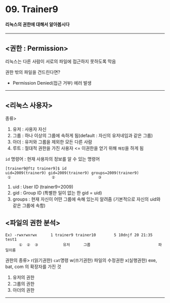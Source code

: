 # 09. Trainer9
<h4>리눅스의 권한에 대해서 알아봅시다<h4>

---

## <권한 : Permission>

리눅스는 다른 사람이 서로의 파일에 접근하지 못하도록 막음

권한 밖의 파일을 건드린다면?
- Permission Denied(접근 거부) 에러 발생

---

## <리눅스 사용자>

종류>
1) 유저 : 사용자 자신
2) 그룹 : 하나 이상의 그룹에 속하게 됨(default : 자신의 유저네임과 같은 그룹)
3) 아더 : 유저와 그룹을 제외한 모든 다른 사람
4) 루트 : 절대적 권한을 가진 사용자 <= 이권한을 얻기 위해 `해킹`을 하게 됨

`id` 명령어 : 현재 사용자의 정보를 알 수 있는 명령어

    [trainer9@ftz trainer9]$ id
    uid=2009(trainer9) gid=2009(trainer9) groups=2009(trainer9)
     ①                  ②                   ③

1) uid : User ID (trainer9=2009)
2) gid : Group ID (특별한 일이 없는 한 gid = uid)
3) groups : 현재 자신이 어떤 그룹에 속해 있는지 알려줌 (기본적으로 자신의 uid와 같은 그룹에 속함)

## <파일의 권한 분석>

    Ex) -rwxrwxrwx      1 trainer9 trainer10        5 10dnjf 20 21:35 test1
          ①  ②  ③           유저      그룹                              파일이름

권한의 종류>
r(읽기권한) `cat`명령
w(쓰기권한) 파일의 수정권한
x(실행권한) exe, bat, com 의 확장자를 가진 것

1) 유저의 권한
2) 그룹의 권한
3) 아더의 권한

---